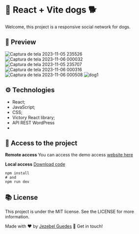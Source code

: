 # 🐶 React + Vite dogs 🐕

Welcome, this project is a responsive social network for dogs.

##  👀 Preview
![Captura de tela 2023-11-05 235526](https://github.com/Jezebel1990/react-dogs/assets/75287031/f3fd2ad7-a8b1-4e84-a90b-8b372bf4f1b2)
![Captura de tela 2023-11-06 000032](https://github.com/Jezebel1990/react-dogs/assets/75287031/4583f0f4-e15f-42b2-999b-756fa3a10df2)
![Captura de tela 2023-11-05 235707](https://github.com/Jezebel1990/react-dogs/assets/75287031/4f68bf8a-37bc-438a-ba52-ed4317dc19eb)
![Captura de tela 2023-11-06 000316](https://github.com/Jezebel1990/react-dogs/assets/75287031/5f698df1-5680-4899-9eba-d0826239f85d)
![Captura de tela 2023-11-06 000508](https://github.com/Jezebel1990/react-dogs/assets/75287031/49e54d97-db29-414b-b244-a0e45188f04f)
![dog1](https://github.com/Jezebel1990/react-dogs/assets/75287031/4cf59226-0467-4570-911f-011818764e99)


## ⚙️ Technologies
- React;
- JavaScript;
- CSS;
- Victory React library;
- API REST WordPress
- 

  ## 📂  Access to the project

 **Remote access**
You can access the demo access [website here](https://react-dogs-delta.vercel.app/login)
  
 **Local access**
[Download code](https://github.com/Jezebel1990/react-dogs.git)

```Enter:
npm install
# and 
npm run dev
```


##  📚 License
This project is under the MIT license. See the LICENSE for more information.

Made with ♥ by [Jezebel Guedes](https://www.linkedin.com/in/jezebel-guedes/) 👋 Get in touch!
